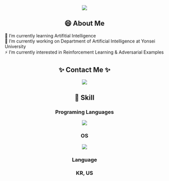 <div align="center">
<img src="https://capsule-render.vercel.app/api?type=wave&color=auto&height=300&section=header&text=Math%20and%20Com&fontSize=90" />
</div>

<h2 align="center"> 😄 About Me  </h2>
🌱 I’m currently learning Artifitial Intelligence   <br/>
🔭 I’m currently working on Department of Artificial Intelligence at Yonsei University   <br/>
⚡ I’m currently interested in Reinforcement Learning & Adversarial Examples   <br/>
<h2 align="center"> ✨ Contact Me ✨  </h2>

<div align="center">
<a href="mailto:dpcks8942@gmail.com"><img src="https://img.shields.io/badge/Gmail-D14836?style=for-the-badge&logo=gmail&logoColor=white"/></a>
</div>

<h2 align="center"> 🤔 Skill  </h2>

<div align="center">

<h3 align="center">Programing Languages </h3>
<img src="https://img.shields.io/badge/Python-3776AB?style=for-the-badge&logo=python&logoColor=white"/> 

<h3 align="center"> OS </h3>
<img src="https://img.shields.io/badge/Windows-0078D6?style=for-the-badge&logo=windows&logoColor=white"/> 
<h3 align="center"> Language </h3> 
<h3 align="center"> KR, US  </h3>        

</div>

<!--
**mathandcom/mathandcom** is a ✨ _special_ ✨ repository because its `README.md` (this file) appears on your GitHub profile.

Here are some ideas to get you started:

- 🔭 I’m currently working on ...
- 🌱 I’m currently learning ...
- 👯 I’m looking to collaborate on ...
- 🤔 I’m looking for help with ...
- 💬 Ask me about ...
- 📫 How to reach me: ...
- 😄 Pronouns: ...
- ⚡ Fun fact: ...
-->

